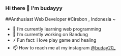 ### Hi there 👋 I'm budayyy 
##Anthusiast Web Developer
#Cirebon , Indonesia ~

- 🌱 I’m currently learning web programming
- 🔭 I’m currently working on Bandung
- ⚡ Fun fact: i love play game and healing
- 📫 How to reach me at my instagram <a href="https://www.instagram.com/buday20_/">@buday20_</a>

<!--
**budayyy/budayyy** is a ✨ _special_ ✨ repository because its `README.md` (this file) appears on your GitHub profile.

Here are some ideas to get you started:

- 🔭 I’m currently working on ...
- 🌱 I’m currently learning ...
- 👯 I’m looking to collaborate on ...
- 🤔 I’m looking for help with ...
- 💬 Ask me about ...
- 📫 How to reach me: ...
- 😄 Pronouns: ...
- ⚡ Fun fact: ...
-->
